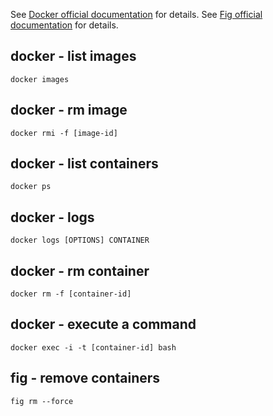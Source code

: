 See [Docker official documentation](https://docs.docker.com/) for details.
See [Fig official documentation](http://www.fig.sh/) for details.

docker - list images
--------------------

```shell
docker images
```

docker - rm image
-----------------

```shell
docker rmi -f [image-id]
```

docker - list containers
------------------------

```shell
docker ps
```

docker - logs
-------------

```shell
docker logs [OPTIONS] CONTAINER
```

docker - rm container
---------------------

```shell
docker rm -f [container-id]
```

docker - execute a command 
--------------------------

```shell
docker exec -i -t [container-id] bash
```

fig - remove containers
-----------------------

```shell
fig rm --force
```




